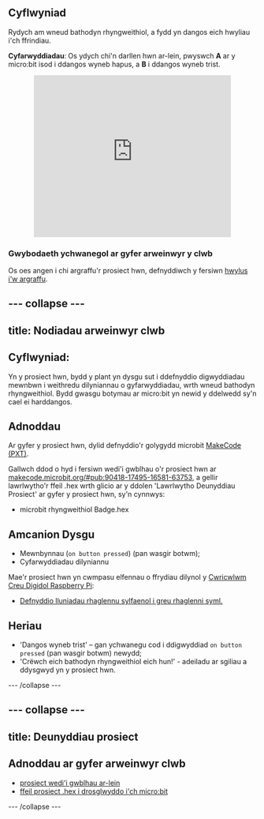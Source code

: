 ## Cyflwyniad

Rydych am wneud bathodyn rhyngweithiol, a fydd yn dangos eich hwyliau i'ch ffrindiau.

**Cyfarwyddiadau**: Os ydych chi'n darllen hwn ar-lein, pwyswch **A** ar y micro:bit isod i ddangos wyneb hapus, a **B** i ddangos wyneb trist.

<div class="trinket" style="width:400px;margin: 0 auto;">
<div style="position:relative;height:0;padding-bottom:81.97%;overflow:hidden;"><iframe style="position:absolute;top:0;left:0;width:100%;height:100%;" src="https://makecode.microbit.org/---run?id=_M6yLfbemfPUv" allowfullscreen="allowfullscreen" sandbox="allow-popups allow-scripts allow-same-origin" frameborder="0"></iframe></div>
</div>

### Gwybodaeth ychwanegol ar gyfer arweinwyr y clwb

Os oes angen i chi argraffu'r prosiect hwn, defnyddiwch y fersiwn [hwylus i'w argraffu](https://projects.raspberrypi.org/cy-GB/projects/interactive-badge/print).

--- collapse ---
---
title: Nodiadau arweinwyr clwb
---
## Cyflwyniad:

Yn y prosiect hwn, bydd y plant yn dysgu sut i ddefnyddio digwyddiadau mewnbwn i weithredu dilyniannau o gyfarwyddiadau, wrth wneud bathodyn rhyngweithiol. Bydd gwasgu botymau ar micro:bit yn newid y ddelwedd sy'n cael ei harddangos.

## Adnoddau

Ar gyfer y prosiect hwn, dylid defnyddio'r golygydd microbit [MakeCode (PXT)](http://jumpto.cc/pxt-new).

Gallwch ddod o hyd i fersiwn wedi'i gwblhau o'r prosiect hwn ar [makecode.microbit.org/#pub:90418-17495-16581-63753](https://makecode.microbit.org/#pub:90418-17495-16581-63753), a gellir lawrlwytho'r ffeil .hex wrth glicio ar y ddolen 'Lawrlwytho Deunyddiau Prosiect' ar gyfer y prosiect hwn, sy'n cynnwys:

* microbit rhyngweithiol Badge.hex

## Amcanion Dysgu

* Mewnbynnau (`on button pressed`) (pan wasgir botwm);
* Cyfarwyddiadau dilyniannu

Mae'r prosiect hwn yn cwmpasu elfennau o ffrydiau dilynol y [Cwricwlwm Creu Digidol Raspberry Pi](http://rpf.io/curriculum):

* [Defnyddio lluniadau rhaglennu sylfaenol i greu rhaglenni syml.](https://www.raspberrypi.org/curriculum/programming/creator)

## Heriau

* 'Dangos wyneb trist' – gan ychwanegu cod i ddigwyddiad `on button pressed` (pan wasgir botwm) newydd;
* 'Crëwch eich bathodyn rhyngweithiol eich hun!' - adeiladu ar sgiliau a ddysgwyd yn y prosiect hwn.

--- /collapse ---

--- collapse ---
---
title: Deunyddiau prosiect
---
## Adnoddau ar gyfer arweinwyr clwb

* [prosiect wedi'i gwblhau ar-lein](https://makecode.microbit.org/#pub:90418-17495-16581-63753)
* [ffeil prosiect .hex i drosglwyddo i'ch micro:bit](resources/microbit-Interactive-Badge.hex)

--- /collapse ---